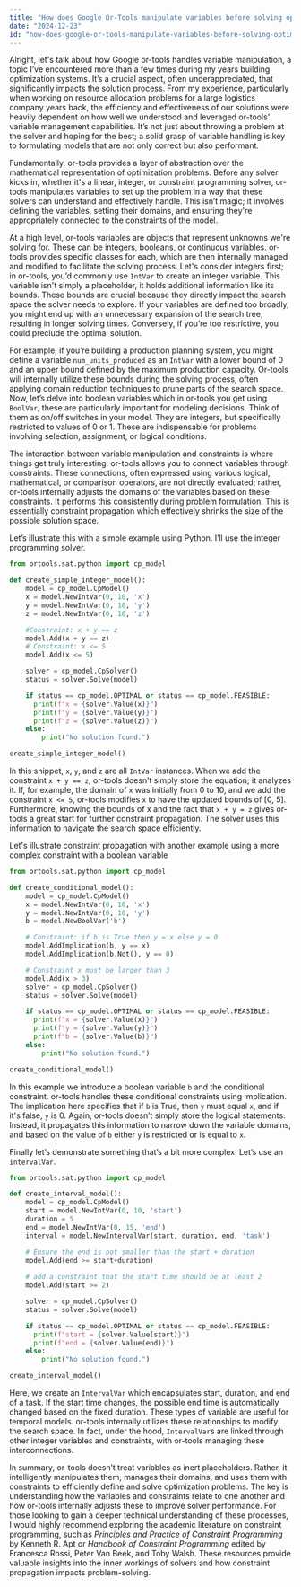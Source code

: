 ```yaml
---
title: "How does Google Or-Tools manipulate variables before solving optimization problems?"
date: "2024-12-23"
id: "how-does-google-or-tools-manipulate-variables-before-solving-optimization-problems"
---
```


Alright, let's talk about how Google or-tools handles variable manipulation, a topic I’ve encountered more than a few times during my years building optimization systems. It’s a crucial aspect, often underappreciated, that significantly impacts the solution process. From my experience, particularly when working on resource allocation problems for a large logistics company years back, the efficiency and effectiveness of our solutions were heavily dependent on how well we understood and leveraged or-tools' variable management capabilities. It’s not just about throwing a problem at the solver and hoping for the best; a solid grasp of variable handling is key to formulating models that are not only correct but also performant.

Fundamentally, or-tools provides a layer of abstraction over the mathematical representation of optimization problems. Before any solver kicks in, whether it's a linear, integer, or constraint programming solver, or-tools manipulates variables to set up the problem in a way that these solvers can understand and effectively handle. This isn’t magic; it involves defining the variables, setting their domains, and ensuring they're appropriately connected to the constraints of the model.

At a high level, or-tools variables are objects that represent unknowns we're solving for. These can be integers, booleans, or continuous variables. or-tools provides specific classes for each, which are then internally managed and modified to facilitate the solving process. Let's consider integers first; in or-tools, you’d commonly use `IntVar` to create an integer variable. This variable isn't simply a placeholder, it holds additional information like its bounds. These bounds are crucial because they directly impact the search space the solver needs to explore. If your variables are defined too broadly, you might end up with an unnecessary expansion of the search tree, resulting in longer solving times. Conversely, if you’re too restrictive, you could preclude the optimal solution.

For example, if you’re building a production planning system, you might define a variable `num_units_produced` as an `IntVar` with a lower bound of 0 and an upper bound defined by the maximum production capacity. Or-tools will internally utilize these bounds during the solving process, often applying domain reduction techniques to prune parts of the search space. Now, let’s delve into boolean variables which in or-tools you get using `BoolVar`, these are particularly important for modeling decisions. Think of them as on/off switches in your model. They are integers, but specifically restricted to values of 0 or 1. These are indispensable for problems involving selection, assignment, or logical conditions.

The interaction between variable manipulation and constraints is where things get truly interesting. or-tools allows you to connect variables through constraints. These connections, often expressed using various logical, mathematical, or comparison operators, are not directly evaluated; rather, or-tools internally adjusts the domains of the variables based on these constraints. It performs this consistently during problem formulation. This is essentially constraint propagation which effectively shrinks the size of the possible solution space.

Let’s illustrate this with a simple example using Python. I’ll use the integer programming solver.

```python
from ortools.sat.python import cp_model

def create_simple_integer_model():
    model = cp_model.CpModel()
    x = model.NewIntVar(0, 10, 'x')
    y = model.NewIntVar(0, 10, 'y')
    z = model.NewIntVar(0, 10, 'z')

    #Constraint: x + y == z
    model.Add(x + y == z)
    # Constraint: x <= 5
    model.Add(x <= 5)

    solver = cp_model.CpSolver()
    status = solver.Solve(model)

    if status == cp_model.OPTIMAL or status == cp_model.FEASIBLE:
      print(f"x = {solver.Value(x)}")
      print(f"y = {solver.Value(y)}")
      print(f"z = {solver.Value(z)}")
    else:
        print("No solution found.")

create_simple_integer_model()

```

In this snippet, `x`, `y`, and `z` are all `IntVar` instances. When we add the constraint `x + y == z`, or-tools doesn’t simply store the equation; it analyzes it. If, for example, the domain of `x` was initially from 0 to 10, and we add the constraint `x <= 5`, or-tools modifies `x` to have the updated bounds of [0, 5]. Furthermore, knowing the bounds of x and the fact that `x + y = z` gives or-tools a great start for further constraint propagation. The solver uses this information to navigate the search space efficiently.

Let's illustrate constraint propagation with another example using a more complex constraint with a boolean variable

```python
from ortools.sat.python import cp_model

def create_conditional_model():
    model = cp_model.CpModel()
    x = model.NewIntVar(0, 10, 'x')
    y = model.NewIntVar(0, 10, 'y')
    b = model.NewBoolVar('b')

    # Constraint: if b is True then y = x else y = 0
    model.AddImplication(b, y == x)
    model.AddImplication(b.Not(), y == 0)

    # Constraint x must be larger than 3
    model.Add(x > 3)
    solver = cp_model.CpSolver()
    status = solver.Solve(model)

    if status == cp_model.OPTIMAL or status == cp_model.FEASIBLE:
      print(f"x = {solver.Value(x)}")
      print(f"y = {solver.Value(y)}")
      print(f"b = {solver.Value(b)}")
    else:
        print("No solution found.")

create_conditional_model()
```

In this example we introduce a boolean variable `b` and the conditional constraint. or-tools handles these conditional constraints using implication. The implication here specifies that if `b` is True, then `y` must equal `x`, and if it's false, `y` is 0. Again, or-tools doesn’t simply store the logical statements. Instead, it propagates this information to narrow down the variable domains, and based on the value of `b` either `y` is restricted or is equal to `x`.

Finally let’s demonstrate something that’s a bit more complex. Let’s use an `intervalVar`.

```python
from ortools.sat.python import cp_model

def create_interval_model():
    model = cp_model.CpModel()
    start = model.NewIntVar(0, 10, 'start')
    duration = 5
    end = model.NewIntVar(0, 15, 'end')
    interval = model.NewIntervalVar(start, duration, end, 'task')

    # Ensure the end is not smaller than the start + duration
    model.Add(end >= start+duration)
    
    # add a constraint that the start time should be at least 2
    model.Add(start >= 2)

    solver = cp_model.CpSolver()
    status = solver.Solve(model)

    if status == cp_model.OPTIMAL or status == cp_model.FEASIBLE:
      print(f"start = {solver.Value(start)}")
      print(f"end = {solver.Value(end)}")
    else:
        print("No solution found.")

create_interval_model()
```

Here, we create an `IntervalVar` which encapsulates start, duration, and end of a task. If the start time changes, the possible end time is automatically changed based on the fixed duration. These types of variable are useful for temporal models. or-tools internally utilizes these relationships to modify the search space. In fact, under the hood, `IntervalVar`s are linked through other integer variables and constraints, with or-tools managing these interconnections.

In summary, or-tools doesn’t treat variables as inert placeholders. Rather, it intelligently manipulates them, manages their domains, and uses them with constraints to efficiently define and solve optimization problems. The key is understanding how the variables and constraints relate to one another and how or-tools internally adjusts these to improve solver performance. For those looking to gain a deeper technical understanding of these processes, I would highly recommend exploring the academic literature on constraint programming, such as *Principles and Practice of Constraint Programming* by Kenneth R. Apt or *Handbook of Constraint Programming* edited by Francesca Rossi, Peter Van Beek, and Toby Walsh. These resources provide valuable insights into the inner workings of solvers and how constraint propagation impacts problem-solving.
